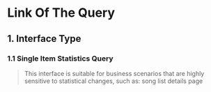 # Link Of The Query


## 1. Interface Type

### 1.1 Single Item Statistics Query
> This interface is suitable for business scenarios that are highly sensitive to statistical changes, such as: song list details page
